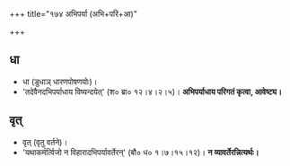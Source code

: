 +++
title="१७४ अभिपर्या (अभि+परि+आ)"

+++

## धा
- धा (डुधाञ् धारणपोषणयोः)।
- 'तदेवैनदभिपर्याधाय विष्यन्दयेत्' (श० ब्रा०  १२।४।२।५)। **अभिपर्याधाय परिगतं कृत्वा, आवेष्ट्य।**

## वृत्
- वृत् (वृतु वर्तने)।
- 'यथाकर्मर्त्विजो न विहारादभिपर्यावर्तेरन्' (बौ० ध० १।७।१५।१२)। **न व्यावर्तेरन्नित्यर्थः।**
